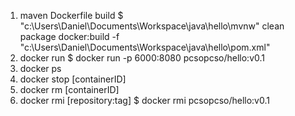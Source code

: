 1. maven Dockerfile build
    $ "c:\Users\Daniel\Documents\Workspace\java\hello\mvnw" clean package docker:build -f "c:\Users\Daniel\Documents\Workspace\java\hello\pom.xml"
2. docker run
    $ docker run -p 6000:8080 pcsopcso/hello:v0.1
3. docker ps
4. docker stop [containerID]
5. docker rm [containerID]
6. docker rmi [repository:tag]
    $ docker rmi pcsopcso/hello:v0.1  